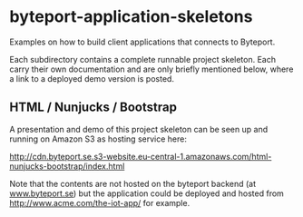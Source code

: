 # byteport-application-skeletons
Examples on how to build client applications that connects to Byteport.

Each subdirectory contains a complete runnable project skeleton. Each carry their own documentation
and are only briefly mentioned below, where a link to a deployed demo version is posted.

## HTML / Nunjucks / Bootstrap
A presentation and demo of this project skeleton can be seen up and running on Amazon S3 as hosting service here:

http://cdn.byteport.se.s3-website.eu-central-1.amazonaws.com/html-nunjucks-bootstrap/index.html

Note that the contents are not hosted on the byteport backend (at www.byteport.se) but the application could be deployed and hosted from http://www.acme.com/the-iot-app/ for example.
